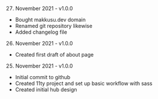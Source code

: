 27. November 2021 - v1.0.0

- Bought makkusu.dev domain
- Renamed git repository likewise
- Added changelog file

26. November 2021 - v1.0.0

- Created first draft of about page

25. November 2021 - v1.0.0

- Initial commit to github
- Created 11ty project and set up basic workflow with sass
- Created initial hub design